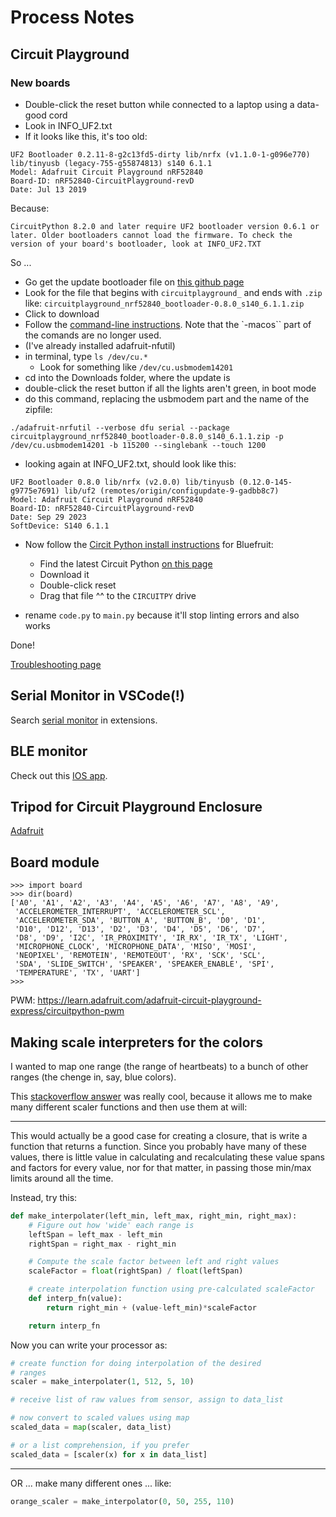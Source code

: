 # Process Notes

## Circuit Playground

### New boards

- Double-click the reset button while connected to a laptop using a data-good cord
- Look in INFO_UF2.txt
- If it looks like this, it's too old:

```
UF2 Bootloader 0.2.11-8-g2c13fd5-dirty lib/nrfx (v1.1.0-1-g096e770) lib/tinyusb (legacy-755-g55874813) s140 6.1.1
Model: Adafruit Circuit Playground nRF52840
Board-ID: nRF52840-CircuitPlayground-revD
Date: Jul 13 2019
```

Because: 

```
CircuitPython 8.2.0 and later require UF2 bootloader version 0.6.1 or later. Older bootloaders cannot load the firmware. To check the version of your board's bootloader, look at INFO_UF2.TXT 
```

So ...

- Go get the update bootloader file on [this github page](https://github.com/adafruit/Adafruit_nRF52_Bootloader/releases/tag/0.7.0)
- Look for the file that begins with `circuitplayground_` and ends with `.zip` like:  `circuitplayground_nrf52840_bootloader-0.8.0_s140_6.1.1.zip`
- Click to download
- Follow the [command-line instructions](https://learn.adafruit.com/introducing-the-adafruit-nrf52840-feather/update-bootloader-use-command-line). Note that the `-macos`` part of the comands are no longer used.
- (I've already installed adafruit-nfutil)
- in terminal, type `ls /dev/cu.*`
    - Look for something like `/dev/cu.usbmodem14201`
- cd into the Downloads folder, where the update is
- double-click the reset button if all the lights aren't green, in boot mode
- do this command, replacing the usbmodem part and the name of the zipfile:

```
./adafruit-nrfutil --verbose dfu serial --package circuitplayground_nrf52840_bootloader-0.8.0_s140_6.1.1.zip -p /dev/cu.usbmodem14201 -b 115200 --singlebank --touch 1200
```

- looking again at INFO_UF2.txt, should look like this:

```
UF2 Bootloader 0.8.0 lib/nrfx (v2.0.0) lib/tinyusb (0.12.0-145-g9775e7691) lib/uf2 (remotes/origin/configupdate-9-gadbb8c7)
Model: Adafruit Circuit Playground nRF52840
Board-ID: nRF52840-CircuitPlayground-revD
Date: Sep 29 2023
SoftDevice: S140 6.1.1
```

- Now follow the [Circit Python install instructions](https://learn.adafruit.com/ble-heart-rate-display-pendant/circuitpython) for Bluefruit:
    - Find the latest Circuit Python [on this page](https://circuitpython.org/board/circuitplayground_bluefruit/)
    - Download it
    - Double-click reset
    - Drag that file ^^ to the `CIRCUITPY` drive

- rename `code.py` to `main.py` because it'll stop linting errors and also works

Done!


[Troubleshooting page](https://learn.adafruit.com/adafruit-circuit-playground-express/troubleshooting)

## Serial Monitor in VSCode(!)

Search [serial monitor](https://marketplace.visualstudio.com/items?itemName=ms-vscode.vscode-serial-monitor) in extensions.

## BLE monitor

Check out this [IOS app](https://apps.apple.com/us/app/nrf-connect-for-mobile/id1054362403).

## Tripod for Circuit Playground Enclosure

[Adafruit](https://www.adafruit.com/product/2629)

## Board module

```
>>> import board
>>> dir(board)
['A0', 'A1', 'A2', 'A3', 'A4', 'A5', 'A6', 'A7', 'A8', 'A9', 
 'ACCELEROMETER_INTERRUPT', 'ACCELEROMETER_SCL', 
 'ACCELEROMETER_SDA', 'BUTTON_A', 'BUTTON_B', 'D0', 'D1', 
 'D10', 'D12', 'D13', 'D2', 'D3', 'D4', 'D5', 'D6', 'D7', 
 'D8', 'D9', 'I2C', 'IR_PROXIMITY', 'IR_RX', 'IR_TX', 'LIGHT', 
 'MICROPHONE_CLOCK', 'MICROPHONE_DATA', 'MISO', 'MOSI', 
 'NEOPIXEL', 'REMOTEIN', 'REMOTEOUT', 'RX', 'SCK', 'SCL', 
 'SDA', 'SLIDE_SWITCH', 'SPEAKER', 'SPEAKER_ENABLE', 'SPI', 
 'TEMPERATURE', 'TX', 'UART']
>>> 
```

PWM: https://learn.adafruit.com/adafruit-circuit-playground-express/circuitpython-pwm


## Making scale interpreters for the colors

I wanted to map one range (the range of heartbeats) to a bunch of other ranges (the chenge in, say, blue colors).

This [stackoverflow answer](https://stackoverflow.com/a/1970037) was really cool, because it allows me to make many different scaler functions and then use them at will:

---
This would actually be a good case for creating a closure, that is write a function that returns a function. Since you probably have many of these values, there is little value in calculating and recalculating these value spans and factors for every value, nor for that matter, in passing those min/max limits around all the time.

Instead, try this:

```python
def make_interpolater(left_min, left_max, right_min, right_max): 
    # Figure out how 'wide' each range is  
    leftSpan = left_max - left_min  
    rightSpan = right_max - right_min  

    # Compute the scale factor between left and right values 
    scaleFactor = float(rightSpan) / float(leftSpan) 

    # create interpolation function using pre-calculated scaleFactor
    def interp_fn(value):
        return right_min + (value-left_min)*scaleFactor

    return interp_fn
```


Now you can write your processor as:

```python
# create function for doing interpolation of the desired
# ranges
scaler = make_interpolater(1, 512, 5, 10)

# receive list of raw values from sensor, assign to data_list

# now convert to scaled values using map 
scaled_data = map(scaler, data_list)

# or a list comprehension, if you prefer
scaled_data = [scaler(x) for x in data_list]
```

---

OR ... make many different ones ... like:

```python
orange_scaler = make_interpolator(0, 50, 255, 110)
```
